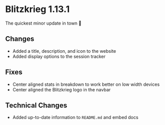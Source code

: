 # Blitzkrieg 1.13.1

The quickest minor update in town 🤠

## Changes

- Added a title, description, and icon to the website
- Added display options to the session tracker

## Fixes

- Center aligned stats in breakdown to work better on low width devices
- Center aligned the Blitzkrieg logo in the navbar

## Technical Changes

- Added up-to-date information to `README.md` and embed docs
